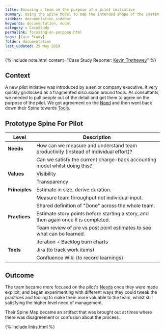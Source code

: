 ```yaml
---
title: Focusing a team on the purpose of a pilot initiative
summary: Using the Spine Model to map the intended shape of the system
sidebar: documentation_sidebar
keywords: documentation, model
category : CaseStudy
permalink: focusing-on-purpose.html
tags: [Case Study]
folder: documentation
last_updated: 25 May 2019
---
```


{% include note.html content="Case Study Reporter: [Kevin Trethewey](http://www.twitter.com/kevintrethewey)" %}

## Context

A new pilot initiative was introduced by a senior company executive. It very quickly gridlocked as a fragmented discussion around tools. As consultants, we needed to pull people out of the detail and get them to agree on the purpose of the pilot. We got agreement on the [Need](/needs) and then went back down their Spine towards [Tools](/tools).

## Prototype Spine For Pilot

| Level | Description |
|-------|--------|
| **Needs** | How can we measure and understand team productivity (instead of individual effort)? |
|       | Can we satisfy the current charge-back accounting model whilst doing this? |
| **Values** | Visibility |
|       | Transparency |
| **Principles** | Estimate in size, derive duration. |
|            | Measure team throughput not individual input. |
|            | Shared definition of "Done" across the whole team. |
| **Practices** | Estimate story points before starting a story, and then again once it is completed. |
|           | Team review of pre vs post point estimates to see what can be learned. |
|           | Iteration + Backlog burn charts|
| **Tools**     | Jira (to track work items) |
|           | Confluence Wiki (to record learnings) |

## Outcome

The team became more focused on the pilot's [Needs](/needs) once they were made explicit, and began experimenting with different ways they could tweak the practices and tooling to make them more valuable to the team, whilst still satisfying the higher level need of management.

Their Spine Map became an artifact that was brought out at times where there was disagreement or confusion about the process.

{% include links.html %}
